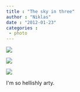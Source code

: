 ```yaml
---
title : "The sky in three"
author : "Niklas"
date : "2012-01-23"
categories : 
 - photo
---
```


![](http://farm8.staticflickr.com/7154/6748336165_762880d52f.jpg)

![](http://farm8.staticflickr.com/7033/6749114871_af39d905fa.jpg)

![](http://farm8.staticflickr.com/7145/6748322765_3126bd8c14.jpg)

I'm so hellishly arty.

